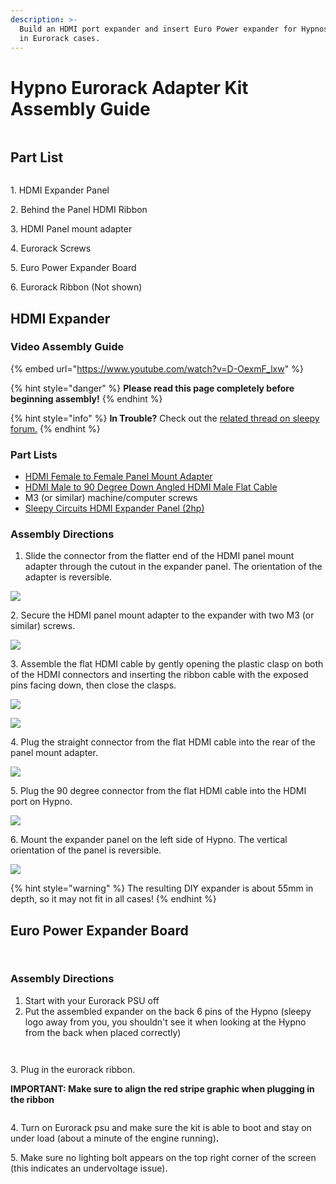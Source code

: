 ```yaml
---
description: >-
  Build an HDMI port expander and insert Euro Power expander for Hypnos mounted
  in Eurorack cases.
---
```


# Hypno Eurorack Adapter Kit Assembly Guide

<figure><img src="../.gitbook/assets/ADAPTER KIT 1.png" alt=""><figcaption></figcaption></figure>

## Part List

<figure><img src="../.gitbook/assets/Visual+Partlist2.png" alt=""><figcaption></figcaption></figure>

1\. HDMI Expander Panel

2\. Behind the Panel HDMI Ribbon

3\. HDMI Panel mount adapter

4\. Eurorack Screws

5\. Euro Power Expander Board

6\. Eurorack Ribbon (Not shown)

## HDMI Expander

### Video Assembly Guide

{% embed url="https://www.youtube.com/watch?v=D-OexmF_lxw" %}

{% hint style="danger" %}
**Please read this page completely before beginning assembly!**
{% endhint %}

{% hint style="info" %}
**In Trouble?** Check out the [related thread on sleepy forum.](https://forum.sleepycircuits.com/t/hypno-hdmi-expander-diy)
{% endhint %}

### Part Lists

* [HDMI Female to Female Panel Mount Adapter](https://www.amazon.com/Extension-Extender-Coupler-Adapter-CableCC/dp/B00ZUEC36K/)
* [HDMI Male to 90 Degree Down Angled HDMI Male Flat Cable ](https://www.amazon.com/gp/product/B01EWSKVDQ)
* M3 (or similar) machine/computer screws
* [Sleepy Circuits HDMI Expander Panel (2hp)](https://sleepycircuits.com/hypno-expander-panel)

### Assembly Directions

1. Slide the connector from the flatter end of the HDMI panel mount adapter through the cutout in the expander panel. The orientation of the adapter is reversible.

![](<../.gitbook/assets/image (3).png>)

2\. Secure the HDMI panel mount adapter to the expander with two M3 (or similar) screws.

![](<../.gitbook/assets/image (9).png>)

3\. Assemble the flat HDMI cable by gently opening the plastic clasp on both of the HDMI connectors and inserting the ribbon cable with the exposed pins facing down, then close the clasps.

![](<../.gitbook/assets/image (18).png>)

![](<../.gitbook/assets/image (7).png>)

4\. Plug the straight connector from the flat HDMI cable into the rear of the panel mount adapter.

![](<../.gitbook/assets/image (17).png>)

5\. Plug the 90 degree connector from the flat HDMI cable into the HDMI port on Hypno.

![](<../.gitbook/assets/image (5).png>)

6\. Mount the expander panel on the left side of Hypno. The vertical orientation of the panel is reversible.

![](<../.gitbook/assets/image (12).png>)

{% hint style="warning" %}
The resulting DIY expander is about 55mm in depth, so it may not fit in all cases!
{% endhint %}

## Euro Power Expander Board

<figure><img src="../.gitbook/assets/_1022645.jpeg" alt=""><figcaption></figcaption></figure>

<figure><img src="../.gitbook/assets/_1022651.jpeg" alt=""><figcaption></figcaption></figure>

### Assembly Directions

1. Start with your Eurorack PSU off
2. Put the assembled expander on the back 6 pins of the Hypno (sleepy logo away from you, you shouldn't see it when looking at the Hypno from the back when placed correctly)&#x20;

<figure><img src="../.gitbook/assets/europower 3.png" alt=""><figcaption></figcaption></figure>

<figure><img src="../.gitbook/assets/europower 4.png" alt=""><figcaption></figcaption></figure>

3\. Plug in the eurorack ribbon.&#x20;

**IMPORTANT: Make sure to align the red stripe graphic when plugging in the ribbon**

<figure><img src="../.gitbook/assets/europower 5.png" alt=""><figcaption></figcaption></figure>

4\. Turn on Eurorack psu and make sure the kit is able to boot and stay on under load (about a minute of the engine running)**.**&#x20;

5\. Make sure no lighting bolt appears on the top right corner of the screen (this indicates an undervoltage issue). &#x20;
